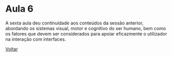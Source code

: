# Aula 6

A sexta aula deu continuidade aos conteúdos da sessão anterior, abordando os sistemas visual, motor e cognitivo do ser humano, 
bem como os fatores que devem ser considerados para apoiar eficazmente o utilizador na interação com interfaces.


[Voltar](../readme.md)
